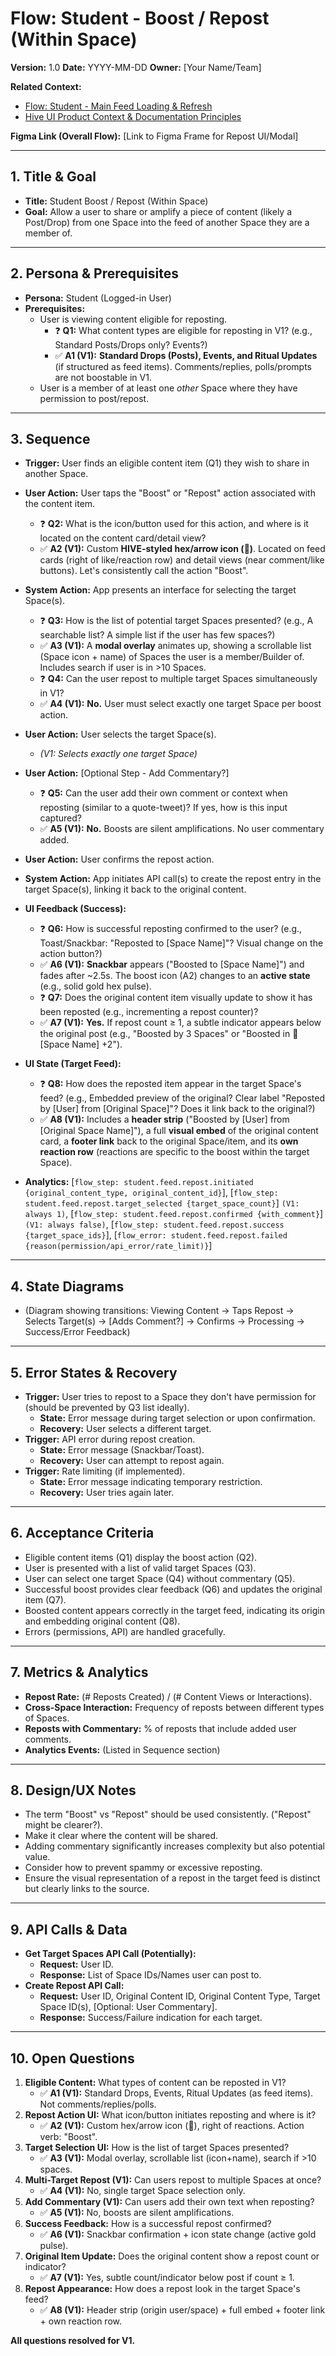 # Flow: Student - Boost / Repost (Within Space)

**Version:** 1.0
**Date:** YYYY-MM-DD
**Owner:** [Your Name/Team]

**Related Context:**
*   [Flow: Student - Main Feed Loading & Refresh](./feed_loading_refresh.md)
*   [Hive UI Product Context & Documentation Principles](../../product_context.md)

**Figma Link (Overall Flow):** [Link to Figma Frame for Repost UI/Modal]

---

## 1. Title & Goal

*   **Title:** Student Boost / Repost (Within Space)
*   **Goal:** Allow a user to share or amplify a piece of content (likely a Post/Drop) from one Space into the feed of another Space they are a member of.

---

## 2. Persona & Prerequisites

*   **Persona:** Student (Logged-in User)
*   **Prerequisites:**
    *   User is viewing content eligible for reposting.
        *   ❓ **Q1:** What content types are eligible for reposting in V1? (e.g., Standard Posts/Drops only? Events?)
        *   ✅ **A1 (V1):** **Standard Drops (Posts), Events, and Ritual Updates** (if structured as feed items). Comments/replies, polls/prompts are not boostable in V1.
    *   User is a member of at least one *other* Space where they have permission to post/repost.

---

## 3. Sequence

*   **Trigger:** User finds an eligible content item (Q1) they wish to share in another Space.
*   **User Action:** User taps the "Boost" or "Repost" action associated with the content item.
    *   ❓ **Q2:** What is the icon/button used for this action, and where is it located on the content card/detail view?
    *   ✅ **A2 (V1):** Custom **HIVE-styled hex/arrow icon (🔁)**. Located on feed cards (right of like/reaction row) and detail views (near comment/like buttons). Let's consistently call the action "Boost".
*   **System Action:** App presents an interface for selecting the target Space(s).
    *   ❓ **Q3:** How is the list of potential target Spaces presented? (e.g., A searchable list? A simple list if the user has few spaces?)
    *   ✅ **A3 (V1):** A **modal overlay** animates up, showing a scrollable list (Space icon + name) of Spaces the user is a member/Builder of. Includes search if user is in >10 Spaces.
    *   ❓ **Q4:** Can the user repost to multiple target Spaces simultaneously in V1?
    *   ✅ **A4 (V1):** **No.** User must select exactly one target Space per boost action.
*   **User Action:** User selects the target Space(s).
    *   *(V1: Selects exactly one target Space)*
*   **User Action:** [Optional Step - Add Commentary?]
    *   ❓ **Q5:** Can the user add their own comment or context when reposting (similar to a quote-tweet)? If yes, how is this input captured?
    *   ✅ **A5 (V1):** **No.** Boosts are silent amplifications. No user commentary added.
*   **User Action:** User confirms the repost action.
*   **System Action:** App initiates API call(s) to create the repost entry in the target Space(s), linking it back to the original content.
*   **UI Feedback (Success):**
    *   ❓ **Q6:** How is successful reposting confirmed to the user? (e.g., Toast/Snackbar: "Reposted to [Space Name]"? Visual change on the action button?)
    *   ✅ **A6 (V1):** **Snackbar** appears ("Boosted to [Space Name]") and fades after ~2.5s. The boost icon (A2) changes to an **active state** (e.g., solid gold hex pulse).
    *   ❓ **Q7:** Does the original content item visually update to show it has been reposted (e.g., incrementing a repost counter)?
    *   ✅ **A7 (V1):** **Yes.** If repost count ≥ 1, a subtle indicator appears below the original post (e.g., "Boosted by 3 Spaces" or "Boosted in 🔁 [Space Name] +2").
*   **UI State (Target Feed):**
    *   ❓ **Q8:** How does the reposted item appear in the target Space's feed? (e.g., Embedded preview of the original? Clear label "Reposted by [User] from [Original Space]"? Does it link back to the original?)
    *   ✅ **A8 (V1):** Includes a **header strip** ("Boosted by [User] from [Original Space Name]"), a full **visual embed** of the original content card, a **footer link** back to the original Space/item, and its **own reaction row** (reactions are specific to the boost within the target Space).

*   **Analytics:** [`flow_step: student.feed.repost.initiated {original_content_type, original_content_id}`], [`flow_step: student.feed.repost.target_selected {target_space_count}`] `(V1: always 1)`, [`flow_step: student.feed.repost.confirmed {with_comment}`] `(V1: always false)`, [`flow_step: student.feed.repost.success {target_space_ids}`], [`flow_error: student.feed.repost.failed {reason(permission/api_error/rate_limit)}`]

---

## 4. State Diagrams

*   (Diagram showing transitions: Viewing Content -> Taps Repost -> Selects Target(s) -> [Adds Comment?] -> Confirms -> Processing -> Success/Error Feedback)

---

## 5. Error States & Recovery

*   **Trigger:** User tries to repost to a Space they don't have permission for (should be prevented by Q3 list ideally).
    *   **State:** Error message during target selection or upon confirmation.
    *   **Recovery:** User selects a different target.
*   **Trigger:** API error during repost creation.
    *   **State:** Error message (Snackbar/Toast).
    *   **Recovery:** User can attempt to repost again.
*   **Trigger:** Rate limiting (if implemented).
    *   **State:** Error message indicating temporary restriction.
    *   **Recovery:** User tries again later.

---

## 6. Acceptance Criteria

*   Eligible content items (Q1) display the boost action (Q2).
*   User is presented with a list of valid target Spaces (Q3).
*   User can select one target Space (Q4) without commentary (Q5).
*   Successful boost provides clear feedback (Q6) and updates the original item (Q7).
*   Boosted content appears correctly in the target feed, indicating its origin and embedding original content (Q8).
*   Errors (permissions, API) are handled gracefully.

---

## 7. Metrics & Analytics

*   **Repost Rate:** (# Reposts Created) / (# Content Views or Interactions).
*   **Cross-Space Interaction:** Frequency of reposts between different types of Spaces.
*   **Reposts with Commentary:** % of reposts that include added user comments.
*   **Analytics Events:** (Listed in Sequence section)

---

## 8. Design/UX Notes

*   The term "Boost" vs "Repost" should be used consistently. ("Repost" might be clearer?).
*   Make it clear where the content will be shared.
*   Adding commentary significantly increases complexity but also potential value.
*   Consider how to prevent spammy or excessive reposting.
*   Ensure the visual representation of a repost in the target feed is distinct but clearly links to the source.

---

## 9. API Calls & Data

*   **Get Target Spaces API Call (Potentially):**
    *   **Request:** User ID.
    *   **Response:** List of Space IDs/Names user can post to.
*   **Create Repost API Call:**
    *   **Request:** User ID, Original Content ID, Original Content Type, Target Space ID(s), [Optional: User Commentary].
    *   **Response:** Success/Failure indication for each target.

---

## 10. Open Questions

1.  **Eligible Content:** What types of content can be reposted in V1?
    *   ✅ **A1 (V1):** Standard Drops, Events, Ritual Updates (as feed items). Not comments/replies/polls.
2.  **Repost Action UI:** What icon/button initiates reposting and where is it?
    *   ✅ **A2 (V1):** Custom hex/arrow icon (🔁), right of reactions. Action verb: "Boost".
3.  **Target Selection UI:** How is the list of target Spaces presented?
    *   ✅ **A3 (V1):** Modal overlay, scrollable list (icon+name), search if >10 spaces.
4.  **Multi-Target Repost (V1):** Can users repost to multiple Spaces at once?
    *   ✅ **A4 (V1):** No, single target Space selection only.
5.  **Add Commentary (V1):** Can users add their own text when reposting?
    *   ✅ **A5 (V1):** No, boosts are silent amplifications.
6.  **Success Feedback:** How is a successful repost confirmed?
    *   ✅ **A6 (V1):** Snackbar confirmation + icon state change (active gold pulse).
7.  **Original Item Update:** Does the original content show a repost count or indicator?
    *   ✅ **A7 (V1):** Yes, subtle count/indicator below post if count ≥ 1.
8.  **Repost Appearance:** How does a repost look in the target Space's feed?
    *   ✅ **A8 (V1):** Header strip (origin user/space) + full embed + footer link + own reaction row.

**All questions resolved for V1.** 